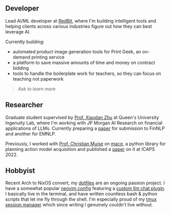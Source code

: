 ## Developer

Lead AI/ML developer at [RedBit](https://redbitdev.com), where I'm
building intelligent tools and helping clients across various industries
figure out how they can best leverage AI.

Currently building:

- automated product image generation tools for Print Geek, an on-demand printing service
- a platform to save massive amounts of time and money on contract bidding
- tools to handle the boilerplate work for teachers, so they can focus on teaching not paperwork

> _Ask to learn more_

## Researcher

Graduate student supervised by [Prof. Xiaodan Zhu](https://www.xiaodanzhu.com/) at
Queen's University Ingenuity Lab, where I'm working with JP Morgan AI Research
on financial applications of LLMs. Currently preparing a [paper](https://arxiv.org/abs/2310.08678) 
for submission to FinNLP and another for EMNLP.

Previously, I worked with [Prof. Christian Muise](https://www.haz.ca)
on [macq](https://github.com/AI-Planning/macq), a python library for planning action
model acquisition and published a [paper](https://icaps22.icaps-conference.org/demos/ICAPS_2022_paper_378.pdf)
on it at ICAPS 2022.

## Hobbyist

Recent Arch to NixOS convert, my [dotfiles](https://github.com/e-cal/dotfiles)
are an ongoing passion project. I have a somewhat popular [neovim config](https://github.com/e-cal/evim)
featuring a [custom llm chat plugin](https://github.com/e-cal/chat.nvim). I 
basically live in the terminal, and have written countless bash & python scripts 
that let me fly through the shell. I'm especially proud of my [tmux session manager](https://github.com/e-cal/dotfiles/blob/main/shared/scripts/tm) 
which since writing I genuinely couldn't live without.
